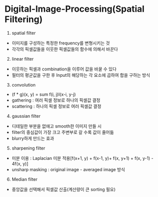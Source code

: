 # Digital-Image-Processing(Spatial Filtering)
1. spatial filter
 - 이미지를 구성하는 특정한 frequency를 변형시키는 것
 - 각각의 픽셀값들을 이웃한 픽셀값들의 함수에 의해서 바꾼다

2. linear filter
 - 이웃하는 픽셀과 combination을 이루어 값을 바꿀 수 있다
 - 필터의 평균값을 구한 후 Input의 해당하는 각 요소에 곱하여 합을 구하는 방식

3. convolution
 - (f * g)(x, y) = sum f(i, j)I(x-i, y-j)
 - gathering : 여러 픽셀 정보로 하나의 픽셀값 결정
 - scattering : 하나의 픽셀 정보로 여러 픽셀값 결정

4. gaussian filter
 - 디테일한 부분을 없애고 smooth한 이미지 만들 시
 - filter의 중심값이 가장 크고 주변부로 갈 수록 값이 줄어듦
 - blurry하게 만드는 효과

5. sharpening filter
 - 미분 이용 : Laplacian 미분 적용[f(x+1, y) + f(x-1, y)+ f(x, y+1) + f(x, y-1) - 4f(x, y)]
 - unsharp masking : original image - averaged image 방식
 
6. Median filter
 - 중앙값을 선택해서 픽셀값 산출(계산량이 큰 sorting 필요)




